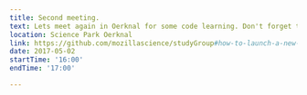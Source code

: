 ```yaml
---
title: Second meeting.
text: Lets meet again in Oerknal for some code learning. Don't forget to bring your own laptop!
location: Science Park Oerknal
link: https://github.com/mozillascience/studyGroup#how-to-launch-a-new-event
date: 2017-05-02
startTime: '16:00'
endTime: '17:00'

---
```

